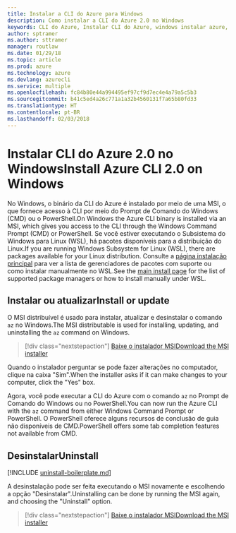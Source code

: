 ```yaml
---
title: Instalar a CLI do Azure para Windows
description: Como instalar a CLI do Azure 2.0 no Windows
keywords: CLI do Azure, Instalar CLI do Azure, windows instalar azure, windows da cli do azure, windows do azure
author: sptramer
ms.author: sttramer
manager: routlaw
ms.date: 01/29/18
ms.topic: article
ms.prod: azure
ms.technology: azure
ms.devlang: azurecli
ms.service: multiple
ms.openlocfilehash: fc84b80e44a994495ef97cf9d7ec4e4a79a5c5b3
ms.sourcegitcommit: b41c5ed4a26c771a1a32b4560131f7a65b80fd33
ms.translationtype: HT
ms.contentlocale: pt-BR
ms.lasthandoff: 02/03/2018
---
```

# <a name="install-azure-cli-20-on-windows"></a><span data-ttu-id="34322-104">Instalar CLI do Azure 2.0 no Windows</span><span class="sxs-lookup"><span data-stu-id="34322-104">Install Azure CLI 2.0 on Windows</span></span>

<span data-ttu-id="34322-105">No Windows, o binário da CLI do Azure é instalado por meio de uma MSI, o que fornece acesso à CLI por meio do Prompt de Comando do Windows (CMD) ou o PowerShell.</span><span class="sxs-lookup"><span data-stu-id="34322-105">On Windows the Azure CLI binary is installed via an MSI, which gives you access to the CLI through the Windows Command Prompt (CMD) or PowerShell.</span></span>
<span data-ttu-id="34322-106">Se você estiver executando o Subsistema do Windows para Linux (WSL), há pacotes disponíveis para a distribuição do Linux.</span><span class="sxs-lookup"><span data-stu-id="34322-106">If you are running Windows Subsystem for Linux (WSL), there are packages available for your Linux distribution.</span></span> <span data-ttu-id="34322-107">Consulte a [página instalação principal](install-azure-cli.md) para ver a lista de gerenciadores de pacotes com suporte ou como instalar manualmente no WSL.</span><span class="sxs-lookup"><span data-stu-id="34322-107">See the [main install page](install-azure-cli.md) for the list of supported package managers or how to install manually under WSL.</span></span>

## <a name="install-or-update"></a><span data-ttu-id="34322-108">Instalar ou atualizar</span><span class="sxs-lookup"><span data-stu-id="34322-108">Install or update</span></span>

<span data-ttu-id="34322-109">O MSI distribuível é usado para instalar, atualizar e desinstalar o comando `az` no Windows.</span><span class="sxs-lookup"><span data-stu-id="34322-109">The MSI distributable is used for installing, updating, and uninstalling the `az` command on Windows.</span></span>

> [!div class="nextstepaction"]
> [<span data-ttu-id="34322-110">Baixe o instalador MSI</span><span class="sxs-lookup"><span data-stu-id="34322-110">Download the MSI installer</span></span>](https://azurecliprod.blob.core.windows.net/msi/azure-cli-latest.msi)

<span data-ttu-id="34322-111">Quando o instalador perguntar se pode fazer alterações no computador, clique na caixa "Sim".</span><span class="sxs-lookup"><span data-stu-id="34322-111">When the installer asks if it can make changes to your computer, click the "Yes" box.</span></span>

<span data-ttu-id="34322-112">Agora, você pode executar a CLI do Azure com o comando `az` no Prompt de Comando do Windows ou no PowerShell.</span><span class="sxs-lookup"><span data-stu-id="34322-112">You can now run the Azure CLI with the `az` command from either Windows Command Prompt or PowerShell.</span></span> <span data-ttu-id="34322-113">O PowerShell oferece alguns recursos de conclusão de guia não disponíveis de CMD.</span><span class="sxs-lookup"><span data-stu-id="34322-113">PowerShell offers some tab completion features not available from CMD.</span></span>

## <a name="uninstall"></a><span data-ttu-id="34322-114">Desinstalar</span><span class="sxs-lookup"><span data-stu-id="34322-114">Uninstall</span></span>

[!INCLUDE [uninstall-boilerplate.md](includes/uninstall-boilerplate.md)]

<span data-ttu-id="34322-115">A desinstalação pode ser feita executando o MSI novamente e escolhendo a opção "Desinstalar".</span><span class="sxs-lookup"><span data-stu-id="34322-115">Uninstalling can be done by running the MSI again, and choosing the "Uninstall" option.</span></span> 

> [!div class="nextstepaction"]
> [<span data-ttu-id="34322-116">Baixe o instalador MSI</span><span class="sxs-lookup"><span data-stu-id="34322-116">Download the MSI installer</span></span>](https://azurecliprod.blob.core.windows.net/msi/azure-cli-latest.msi)
